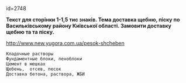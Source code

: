 id=2748 

__Текст для сторінки 1-1,5 тис знаків. 
Тема доставка щебню, піску по Васильківському району Київської області. Замовити доставку щебню та та піску.__

http://www.new.yugora.com.ua/pesok-shcheben

```Бетон от марки В7,5 до марки В30, пластичностью П1-П4
Кладочные растворы
Фундаментные блоки, пеноблоки
Цемент в мешках
Щебень,  отсев, песок
Доставка бетона, раствора, ЖБИ
